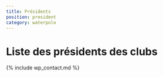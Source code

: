 ```yaml
---
title: Présidents
position: president
category: waterpolo
---
```


# Liste des présidents des clubs

{% include wp_contact.md %}